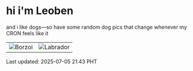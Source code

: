 # hi i'm Leoben

and i like dogs—so have some random dog pics that change whenever my CRON feels like it

|  |  |
|--------|----------|
| ![Borzoi](https://random-dog-vercel.vercel.app/api/random-borzoi?v=1751723000) | ![Labrador](https://random-dog-vercel.vercel.app/api/random-labrador?v=1751723000) |

Last updated: 2025-07-05 21:43 PHT
